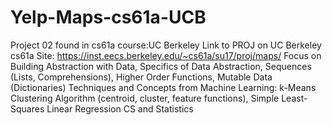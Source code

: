 # Yelp-Maps-cs61a-UCB
Project 02 found in cs61a course:UC Berkeley 
Link to PROJ on UC Berkeley cs61a Site: https://inst.eecs.berkeley.edu/~cs61a/su17/proj/maps/
Focus on Building Abstraction with Data, Specifics of Data Abstraction, Sequences (Lists, Comprehensions), Higher Order Functions, Mutable Data (Dictionaries)
Techniques and Concepts from Machine Learning: k-Means Clustering Algorithm (centroid, cluster, feature functions), Simple Least-Squares Linear Regression
CS and Statistics

